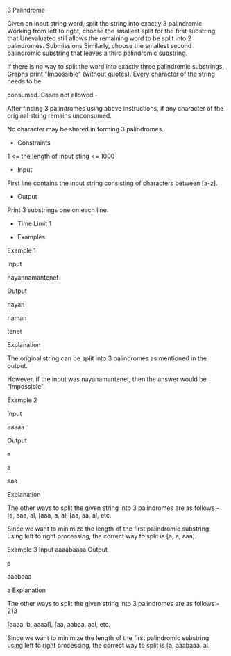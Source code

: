 3 Palindrome

Given an input string word, split the string into exactly 3 palindromic
Working from left to right, choose the smallest split for the first substring that
Unevaluated still allows the remaining word to be split into 2 palindromes.
Submissions Similarly, choose the smallest second palindromic substring that leaves a
third palindromic substring.


If there is no way to split the word into exactly three palindromic substrings,
Graphs print "Impossible" (without quotes). Every character of the string needs to be

consumed.
Cases not allowed -

After finding 3 palindromes using above instructions, if any character of the
original string remains unconsumed.

No character may be shared in forming 3 palindromes.
+ Constraints

1 <= the length of input sting <= 1000

+ Input

First line contains the input string consisting of characters between [a-z].

+ Output

Print 3 substrings one on each line.
+ Time Limit
1

+ Examples


Example 1

Input

nayannamantenet

Output

nayan

naman

tenet

Explanation

The original string can be split into 3 palindromes as mentioned in the output.

However, if the input was nayanamantenet, then the answer would be
"Impossible".

Example 2

Input

aaaaa

Output

a

a

aaa

Explanation

The other ways to split the given string into 3 palindromes are as follows -
[a, aaa, al, [aaa, a, al, [aa, aa, al, etc.

Since we want to minimize the length of the first palindromic substring using
left to right processing, the correct way to split is [a, a, aaa].

Example 3
Input
aaaabaaaa
Output

a

aaabaaa

a
Explanation

The other ways to split the given string into 3 palindromes are as follows -
213

[aaaa, b, aaaal], [aa, aabaa, aal, etc.

Since we want to minimize the length of the first palindromic substring using
left to right processing, the correct way to split is [a, aaabaaa, al.